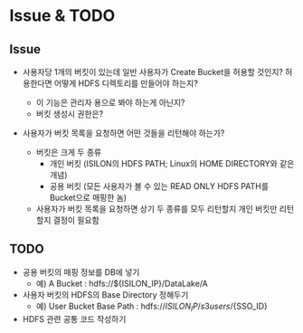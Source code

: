 # Issue & TODO

## Issue

* 사용자당 1개의 버킷이 있는데 일반 사용자가 Create Bucket을 허용할 것인지? 허용한다면 어떻게 HDFS 디렉토리를 만들어야 하는지?
  * 이 기능은 관리자 용으로 봐야 하는게 아닌지?
  * 버킷 생성시 권한은?

* 사용자가 버킷 목록을 요청하면 어떤 것들을 리턴해야 하는가?
  * 버킷은 크게 두 종류
    * 개인 버킷 (ISILON의 HDFS PATH; Linux의 HOME DIRECTORY와 같은 개념)
    * 공용 버킷 (모든 사용자가 볼 수 있는 READ ONLY HDFS PATH를 Bucket으로 매핑한 놈)
  * 사용자가 버킷 목록을 요청하면 상기 두 종류를 모두 리턴할지 개인 버킷만 리턴할지 결정이 필요함

## TODO

* 공용 버킷의 매핑 정보를 DB에 넣기
  * 예) A Bucket : hdfs://${ISILON_IP}/DataLake/A
* 사용자 버킷의 HDFS의 Base Directory 정해두기
  * 예) User Bucket Base Path : hdfs://${ISILON_IP}/s3users/${SSO_ID}
* HDFS 관련 공통 코드 작성하기

